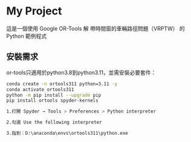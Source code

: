 # My Project

這是一個使用 Google OR-Tools 解 帶時間窗的車輛路徑問題（VRPTW） 的 Python 範例程式

## 安裝需求
or-tools只適用於python3.8到python3.11，並需安裝必要套件：
```bash
conda create -n ortools311 python=3.11 -y
conda activate ortools311
python -m pip install --upgrade pip
pip install ortools spyder-kernels

1.打開 Spyder → Tools > Preferences > Python interpreter

2.勾選 Use the following interpreter

3.指到：D:\anaconda\envs\ortools311\python.exe


